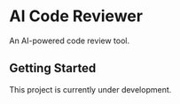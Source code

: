 # AI Code Reviewer

An AI-powered code review tool.

## Getting Started

This project is currently under development.